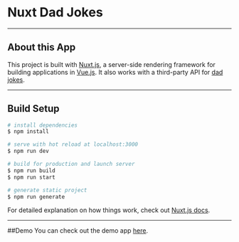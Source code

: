# Nuxt Dad Jokes
---
## About this App
This project is built with [Nuxt.js](https://nuxtjs.org), a server-side rendering framework for building applications in [Vue.js](https://vuejs.org). It also works with a third-party API for [dad jokes](https://dadjokes.io).

---
## Build Setup

```bash
# install dependencies
$ npm install

# serve with hot reload at localhost:3000
$ npm run dev

# build for production and launch server
$ npm run build
$ npm run start

# generate static project
$ npm run generate
```

For detailed explanation on how things work, check out [Nuxt.js docs](https://nuxtjs.org).

---
##Demo
You can check out the demo app [here](https://dad-joker.herokuapp.com).
